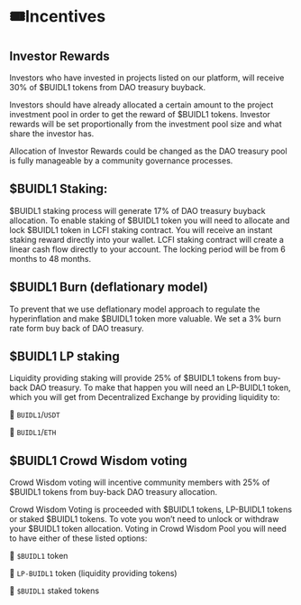 # 🎟️Incentives

## Investor Rewards

Investors who have invested in projects listed on our platform, will receive 30% of $BUIDL1 tokens from DAO treasury buyback. 

Investors should have already allocated a certain amount to the project investment pool in order to get the reward of $BUIDL1 tokens. Investor rewards will be set proportionally from the investment pool size and what share the investor has.  

Allocation of Investor Rewards could be changed as the DAO treasury pool is fully manageable by a community governance processes. 

## $BUIDL1 Staking:

$BUIDL1 staking process will generate 17% of DAO treasury buyback allocation. To enable staking of $BUIDL1 token you will need to allocate and lock $BUIDL1 token in LCFI staking contract. You will receive an instant staking reward directly into your wallet. LCFI staking contract will create a linear cash flow directly to your account. The locking period will be from 6 months to 48 months. 

## $BUIDL1 Burn (deflationary model)

To prevent that we use deflationary model approach to regulate the hyperinflation and make $BUIDL1 token more valuable. We set a 3% burn rate form buy back of DAO treasury. 

## $BUIDL1 LP staking

Liquidity providing staking will provide 25% of $BUIDL1 tokens from buy-back DAO treasury. To make that happen you will need an LP-BUIDL1 token, which you will get from Decentralized Exchange by providing liquidity to: 

 📌 `BUIDL1`/`USDT`
 
 📌 `BUIDL1`/`ETH`

## $BUIDL1 Crowd Wisdom voting

Crowd Wisdom voting will incentive community members with 25% of $BUIDL1 tokens from buy-back DAO treasury allocation. 

Crowd Wisdom Voting is proceeded with $BUIDL1 tokens, LP-BUIDL1 tokens or staked $BUIDL1 tokens. To vote you won’t need to unlock or withdraw your $BUIDL1 token allocation. Voting in Crowd Wisdom Pool you will need to have either of these listed options: 

 📌 `$BUIDL1` token
 
 📌 `LP-BUIDL1` token (liquidity providing tokens)
 
 📌 `$BUIDL1` staked tokens
